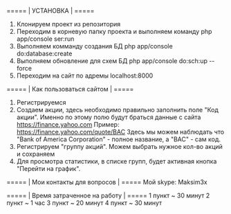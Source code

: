 ===== | УСТАНОВКА | =====
1) Клонируем проект из репозитория
2) Переходим в корневую папку проекта и выполняем команду php app/console ser:run
3) Выполняем комманду создания БД php app/console do:database:create
4) Выполняем обновление для схем БД php app/console do:sch:up --force
5) Переходим на сайт по адремы localhost:8000

===== | Как пользоваться сайтом | =====
1) Регистрируемся
2) Создаем акции, здесь необходимо правильно заполнить поле "Код акции". Именно по этому полю будут браться
данные с сайта https://finance.yahoo.com
Пример: https://finance.yahoo.com/quote/BAC Здесь мы можем наблюдать что "Bank of America Corporation" - полное
название, а "BAC" - сам код. 
3) Регистрируем "группу акций". Можем выбрать нужное кол-во акций и сохраняем
4) Для просмотра статистики, в списке групп, будет активная кнопка "Перейти на график". 

===== | Мои контакты для вопросов | =====
Мой skype: Maksim3x 

===== | Время затраченное на работу | =====
1 пункт ~ 30 минут
2 пункт ~ 1 час 
3 пункт ~ 20 минут
4 пункт ~ 30 минут
